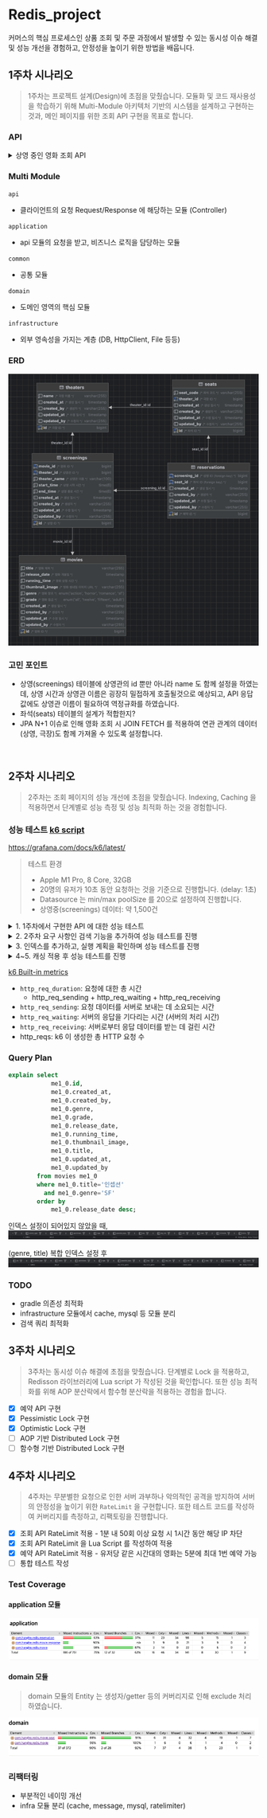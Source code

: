 # Redis_project  

커머스의 핵심 프로세스인 상품 조회 및 주문 과정에서 발생할 수 있는 동시성 이슈 해결 및 성능 개선을 경험하고, 안정성을 높이기 위한 방법을 배웁니다.

## 1주차 시나리오
> 1주차는 프로젝트 설계(Design)에 초점을 맞췄습니다. 모듈화 및 코드 재사용성을 학습하기 위해 Multi-Module 아키텍처 기반의 시스템을 설계하고 구현하는 것과, 메인 페이지를 위한 조회 API 구현을 목표로 합니다.

### API
<details>
<summary>상영 중인 영화 조회 API</summary>
<div>

```html
GET http://localhost:8080/api/v1/movies
Accept: application/json
```

```json
{
  "responses": [
    {
      "title": "범죄도시 4",
      "grade": "15세 이상 관람가",
      "genre": "액션",
      "releaseDate": "2024-04-24T00:00:00",
      "thumbnailImage": "https://www.naver.com",
      "runningTime": 109,
      "screeningTimes": [
        {
          "theaterName": "롯데시네마",
          "startTime": "16:00:00",
          "endTime": "17:49:00"
        }
      ]
    },
    {
      "title": "어벤져스: 엔드게임",
      "grade": "12세 이상 관람가",
      "genre": "액션",
      "releaseDate": "2019-04-24T00:00:00",
      "thumbnailImage": "https://www.naver.com",
      "runningTime": 181,
      "screeningTimes": [
        {
          "theaterName": "롯데시네마",
          "startTime": "21:00:00",
          "endTime": "00:01:00"
        }
      ]
    },
    {
      "title": "인셉션",
      "grade": "15세 이상 관람가",
      "genre": "SF",
      "releaseDate": "2010-07-21T00:00:00",
      "thumbnailImage": "https://www.naver.com",
      "runningTime": 148,
      "screeningTimes": [
        {
          "theaterName": "CGV",
          "startTime": "14:30:00",
          "endTime": "17:00:00"
        },
        {
          "theaterName": "롯데시네마",
          "startTime": "14:30:00",
          "endTime": "17:00:00"
        },
        {
          "theaterName": "CGV",
          "startTime": "16:30:00",
          "endTime": "18:00:00"
        }
      ]
    }
  ]
}
```

</div>
</details>

### Multi Module
`api`
- 클라이언트의 요청 Request/Response 에 해당하는 모듈 (Controller)

`application`
- api 모듈의 요청을 받고, 비즈니스 로직을 담당하는 모듈

`common`
- 공통 모듈

`domain`
- 도메인 영역의 핵심 모듈

`infrastructure`
- 외부 영속성을 가지는 계층 (DB, HttpClient, File 등등)

### ERD
![img.png](img.png)

### 고민 포인트
- 상영(screenings) 테이블에 상영관의 id 뿐만 아니라 name 도 함께 설정을 하였는데, 상영 시간과 상영관 이름은 굉장히 밀접하게 호출될것으로 예상되고,
API 응답 값에도 상영관 이름이 필요하여 역정규화를 하였습니다.
- 좌석(seats) 테이블의 설계가 적합한지?
- JPA N+1 이슈로 인해 영화 조회 시 JOIN FETCH 를 적용하여 연관 관계의 데이터(상영, 극장)도 함께 가져올 수 있도록 설정합니다.

<br>

## 2주차 시나리오
> 2주차는 조회 페이지의 성능 개선에 초점을 맞췄습니다. Indexing, Caching 을 적용하면서 단계별로 성능 측정 및 성능 최적화 하는 것을 경험합니다.

### 성능 테스트 [k6 script](k6/performance.js)
https://grafana.com/docs/k6/latest/

> 테스트 환경 
> - Apple M1 Pro, 8 Core, 32GB
> - 20명의 유저가 10초 동안 요청하는 것을 기준으로 진행합니다. (delay: 1초)
> - Datasource 는 min/max poolSize 를 20으로 설정하여 진행합니다.
> - 상영중(screenings) 데이터: 약 1,500건


<details>
<summary>1. 1주차에서 구현한 API 에 대한 성능 테스트</summary>

![img_1.png](img_1.png)
- HTTP 요청 횟수: 130
- 평균 요청 시간: 638ms (p90: 1.19s)
- 최대 요청 시간: 1.55s

</details>

<details>
<summary>2. 2주차 요구 사항인 검색 기능을 추가하여 성능 테스트를 진행</summary>

![img_2.png](img_2.png)
- HTTP 요청 횟수: 165
- 평균 요청 시간: 241ms (p90: 527ms)
- 최대 요청 시간: 1.45s

</details>

<details>
<summary>3. 인덱스를 추가하고, 실행 계획을 확인하며 성능 테스트를 진행</summary>

![img_5.png](img_5.png)
- HTTP 요청 횟수: 180
- 평균 요청 시간: 158ms (p90: 290ms)
- 최대 요청 시간: 550ms

</details>

<details>
<summary>4~5. 캐싱 적용 후 성능 테스트를 진행</summary>

![img_6.png](img_6.png)
- HTTP 요청 횟수: 189
- 평균 요청 시간: 138ms (p90: 215ms)
- 최대 요청 시간: 1.12s

</details>


[k6 Built-in metrics](https://grafana.com/docs/k6/latest/using-k6/metrics/reference/)
- `http_req_duration`: 요청에 대한 총 시간
    - http_req_sending + http_req_waiting + http_req_receiving
- `http_req_sending`: 요청 데이터를 서버로 보내는 데 소요되는 시간
- `http_req_waiting`: 서버의 응답을 기다리는 시간 (서버의 처리 시간)
- `http_req_receiving`: 서버로부터 응답 데이터를 받는 데 걸린 시간
- http_reqs: k6 이 생성한 총 HTTP 요청 수

### Query Plan

```sql
explain select
            me1_0.id,
            me1_0.created_at,
            me1_0.created_by,
            me1_0.genre,
            me1_0.grade,
            me1_0.release_date,
            me1_0.running_time,
            me1_0.thumbnail_image,
            me1_0.title,
            me1_0.updated_at,
            me1_0.updated_by
        from movies me1_0
        where me1_0.title='인셉션'
          and me1_0.genre='SF'
        order by
            me1_0.release_date desc;
```

인덱스 설정이 되어있지 않았을 때,
![img_3.png](img_3.png)

(genre, title) 복합 인덱스 설정 후
![img_4.png](img_4.png)

### TODO
- gradle 의존성 최적화
- infrastructure 모듈에서 cache, mysql 등 모듈 분리
- 검색 쿼리 최적화

## 3주차 시나리오
> 3주차는 동시성 이슈 해결에 초점을 맞췄습니다. 단계별로 Lock 을 적용하고, Redisson 라이브러리에 Lua script 가 작성된 것을 확인합니다. 또한 성능 최적화를 위해 AOP 분산락에서 함수형 분산락을 적용하는 경험을 합니다. 

- [X] 예약 API 구현
- [X] Pessimistic Lock 구현
- [X] Optimistic Lock 구현
- [ ] AOP 기반 Distributed Lock 구현
- [ ] 함수형 기반 Distributed Lock 구현

## 4주차 시나리오
> 4주차는 무분별한 요청으로 인한 서버 과부하나 악의적인 공격을 방지하여 서버의 안정성을 높이기 위한 `RateLimit` 을 구현합니다.
> 또한 테스트 코드를 작성하여 커버리지를 측정하고, 리팩토링을 진행합니다.

- [X] 조회 API RateLimit 적용 - 1분 내 50회 이상 요청 시 1시간 동안 해당 IP 차단
- [X] 조회 API RateLimit 을 Lua Script 를 작성하여 적용
- [X] 예약 API RateLimit 적용 - 유저당 같은 시간대의 영화는 5분에 최대 1번 예약 가능
- [ ] 통합 테스트 작성

### Test Coverage
#### application 모듈
![img_7.png](img_7.png)

#### domain 모듈
> domain 모듈의 Entity 는 생성자/getter 등의 커버리지로 인해 exclude 처리 하였습니다.

![img_8.png](img_8.png)

### 리팩터링
- 부분적인 네이밍 개선
- infra 모듈 분리 (cache, message, mysql, ratelimiter)
